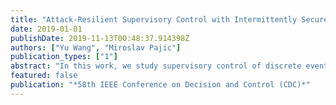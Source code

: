 ```yaml
---
title: "Attack-Resilient Supervisory Control with Intermittently Secure Communication"
date: 2019-01-01
publishDate: 2019-11-13T00:48:37.914398Z
authors: ["Yu Wang", "Miroslav Pajic"]
publication_types: ["1"]
abstract: "In this work, we study supervisory control of discrete event systems in the presence of network-based attacks on information delivered to and from the supervisors. The attacks are modeled by finite state transducers (FSTs), having the ability to nondeterministically rewrite a word to any word of a regular language. A desired language is called controllable if there exists a security-aware supervisor that ensures that the restricted language executed by the plant for any possible attack behavior is the desired one – we refer to such supervisors as attack-resilient. First, we solve the problem of computing the maximal controllable sub-language (MCSL) of a desired language and propose the design algorithm for an attackresilient supervisor, in scenarios where no security guarantees exists for communication between the plant and the supervisor. Then, we consider the case where the supervisor has active but intermittent access to a size-limited secure channel, which ensures integrity and availability of the data transmitted over it. Specifically, we propose the notion of accessibility as a measure of distance between a language and its sub-language, and show that a desired language is controllable with intermittently secure communication if and only if its difference from its MCSL without secure channel is bounded by the accessibility measure. Finally, we illustrate our approach on several examples."
featured: false
publication: "*58th IEEE Conference on Decision and Control (CDC)*"
---
```


